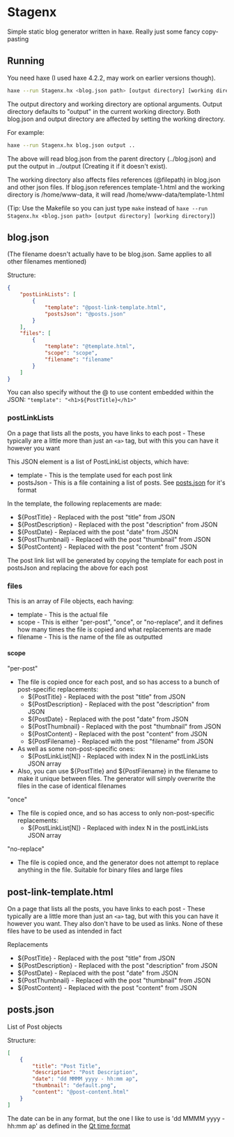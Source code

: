 # Stagenx

Simple static blog generator written in haxe. Really just some fancy copy-pasting

## Running

You need haxe (I used haxe 4.2.2, may work on earlier versions though).

```bash
haxe --run Stagenx.hx <blog.json path> [output directory] [working directory]
```

The output directory and working directory are optional arguments. Output directory defaults to "output" in the current working directory. Both blog.json and output directory are affected by setting the working directory.

For example:

```bash
haxe --run Stagenx.hx blog.json output ..
```

The above will read blog.json from the parent directory (../blog.json) and put the output in ../output (Creating it if it doesn't exist).

The working directory also affects files references (@filepath) in blog.json and other json files. If blog.json references template-1.html and the working directory is /home/www-data, it will read /home/www-data/template-1.html

(Tip: Use the Makefile so you can just type `make` instead of `haxe --run Stagenx.hx <blog.json path> [output directory] [working directory]`)

## blog.json

(The filename doesn't actually have to be blog.json. Same applies to all other filenames mentioned)

Structure:

```json
{
	"postLinkLists": [
		{
			"template": "@post-link-template.html",
			"postsJson": "@posts.json"
		}
	],
	"files": [
		{
			"template": "@template.html",
			"scope": "scope",
			"filename": "filename"
		}
	]
}
```

You can also specify without the @ to use content embedded within the JSON: `"template": "<h1>${PostTitle}</h1>"`

### postLinkLists

On a page that lists all the posts, you have links to each post - These typically are a little more than just an `<a>` tag, but with this you can have it however you want

This JSON element is a list of PostLinkList objects, which have:
- template - This is the template used for each post link
- postsJson - This is a file containing a list of posts. See [posts.json](#postsjson) for it's format

In the template, the following replacements are made:
- ${PostTitle} - Replaced with the post "title" from JSON
- ${PostDescription} - Replaced with the post "description" from JSON
- ${PostDate} - Replaced with the post "date" from JSON
- ${PostThumbnail} - Replaced with the post "thumbnail" from JSON
- ${PostContent} - Replaced with the post "content" from JSON

The post link list will be generated by copying the template for each post in postsJson and replacing the above for each post

### files

This is an array of File objects, each having:
- template - This is the actual file
- scope - This is either "per-post", "once", or "no-replace", and it defines how many times the file is copied and what replacements are made
- filename - This is the name of the file as outputted

#### scope

"per-post"
- The file is copied once for each post, and so has access to a bunch of post-specific replacements:
	- ${PostTitle} - Replaced with the post "title" from JSON
	- ${PostDescription} - Replaced with the post "description" from JSON
	- ${PostDate} - Replaced with the post "date" from JSON
	- ${PostThumbnail} - Replaced with the post "thumbnail" from JSON
	- ${PostContent} - Replaced with the post "content" from JSON
	- ${PostFilename} - Replaced with the post "filename" from JSON
- As well as some non-post-specific ones:
	- ${PostLinkList[N]} - Replaced with index N in the postLinkLists JSON array
- Also, you can use ${PostTitle} and ${PostFilename} in the filename to make it unique between files. The generator will simply overwrite the files in the case of identical filenames

"once"
- The file is copied once, and so has access to only non-post-specific replacements:
	- ${PostLinkList[N]} - Replaced with index N in the postLinkLists JSON array

"no-replace"
- The file is copied once, and the generator does not attempt to replace anything in the file. Suitable for binary files and large files

## post-link-template.html

On a page that lists all the posts, you have links to each post - These typically are a little more than just an `<a>` tag, but with this you can have it however you want. They also don't have to be used as links. None of these files have to be used as intended in fact

Replacements
- ${PostTitle} - Replaced with the post "title" from JSON
- ${PostDescription} - Replaced with the post "description" from JSON
- ${PostDate} - Replaced with the post "date" from JSON
- ${PostThumbnail} - Replaced with the post "thumbnail" from JSON
- ${PostContent} - Replaced with the post "content" from JSON

## posts.json

List of Post objects

Structure:

```json
[
	{
		"title": "Post Title",
		"description": "Post Description",
		"date": "dd MMMM yyyy - hh:mm ap",
		"thumbnail": "default.png",
		"content": "@post-content.html"
	}
]
```

The date can be in any format, but the one I like to use is 'dd MMMM yyyy - hh:mm ap' as defined in the [Qt time format](https://doc.qt.io/qt-5/qml-qtqml-qt.html#formatDateTime-method)
